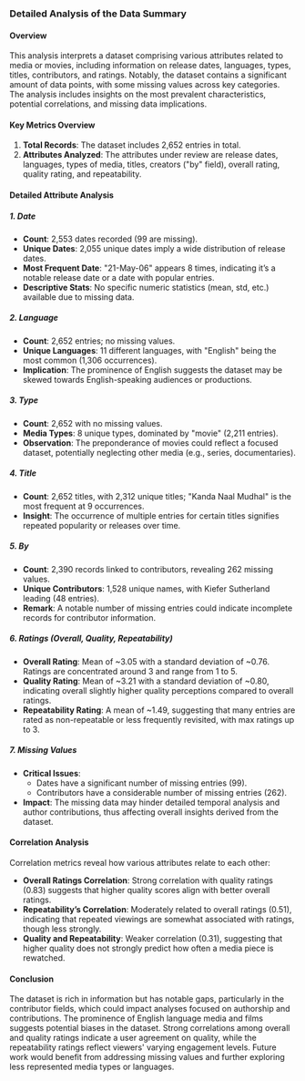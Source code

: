 ### Detailed Analysis of the Data Summary

#### Overview
This analysis interprets a dataset comprising various attributes related to media or movies, including information on release dates, languages, types, titles, contributors, and ratings. Notably, the dataset contains a significant amount of data points, with some missing values across key categories. The analysis includes insights on the most prevalent characteristics, potential correlations, and missing data implications.

#### Key Metrics Overview
1. **Total Records**: The dataset includes 2,652 entries in total.
2. **Attributes Analyzed**: The attributes under review are release dates, languages, types of media, titles, creators ("by" field), overall rating, quality rating, and repeatability.

#### Detailed Attribute Analysis

##### 1. **Date**
   - **Count**: 2,553 dates recorded (99 are missing).
   - **Unique Dates**: 2,055 unique dates imply a wide distribution of release dates.
   - **Most Frequent Date**: "21-May-06" appears 8 times, indicating it’s a notable release date or a date with popular entries.
   - **Descriptive Stats**: No specific numeric statistics (mean, std, etc.) available due to missing data.

##### 2. **Language**
   - **Count**: 2,652 entries; no missing values.
   - **Unique Languages**: 11 different languages, with "English" being the most common (1,306 occurrences).
   - **Implication**: The prominence of English suggests the dataset may be skewed towards English-speaking audiences or productions.

##### 3. **Type**
   - **Count**: 2,652 with no missing values.
   - **Media Types**: 8 unique types, dominated by "movie" (2,211 entries).
   - **Observation**: The preponderance of movies could reflect a focused dataset, potentially neglecting other media (e.g., series, documentaries).

##### 4. **Title**
   - **Count**: 2,652 titles, with 2,312 unique titles; "Kanda Naal Mudhal" is the most frequent at 9 occurrences.
   - **Insight**: The occurrence of multiple entries for certain titles signifies repeated popularity or releases over time.

##### 5. **By**
   - **Count**: 2,390 records linked to contributors, revealing 262 missing values.
   - **Unique Contributors**: 1,528 unique names, with Kiefer Sutherland leading (48 entries).
   - **Remark**: A notable number of missing entries could indicate incomplete records for contributor information.

##### 6. **Ratings (Overall, Quality, Repeatability)**
   - **Overall Rating**: Mean of ~3.05 with a standard deviation of ~0.76. Ratings are concentrated around 3 and range from 1 to 5.
   - **Quality Rating**: Mean of ~3.21 with a standard deviation of ~0.80, indicating overall slightly higher quality perceptions compared to overall ratings.
   - **Repeatability Rating**: A mean of ~1.49, suggesting that many entries are rated as non-repeatable or less frequently revisited, with max ratings up to 3.
   
##### 7. **Missing Values**
   - **Critical Issues**: 
     - Dates have a significant number of missing entries (99).
     - Contributors have a considerable number of missing entries (262).
   - **Impact**: The missing data may hinder detailed temporal analysis and author contributions, thus affecting overall insights derived from the dataset.

#### Correlation Analysis
Correlation metrics reveal how various attributes relate to each other:
- **Overall Ratings Correlation**: Strong correlation with quality ratings (0.83) suggests that higher quality scores align with better overall ratings.
- **Repeatability’s Correlation**: Moderately related to overall ratings (0.51), indicating that repeated viewings are somewhat associated with ratings, though less strongly.
- **Quality and Repeatability**: Weaker correlation (0.31), suggesting that higher quality does not strongly predict how often a media piece is rewatched.

#### Conclusion
The dataset is rich in information but has notable gaps, particularly in the contributor fields, which could impact analyses focused on authorship and contributions. The prominence of English language media and films suggests potential biases in the dataset. Strong correlations among overall and quality ratings indicate a user agreement on quality, while the repeatability ratings reflect viewers' varying engagement levels. Future work would benefit from addressing missing values and further exploring less represented media types or languages.